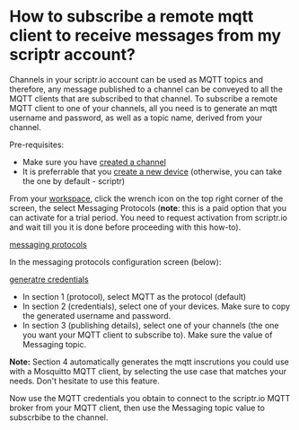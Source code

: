 # How to subscribe a remote mqtt client to receive messages from my scriptr account?

Channels in your scriptr.io account can be used as MQTT topics and therefore, any message published to a channel can be conveyed to all the MQTT clients that are subscribed to that channel. To subscribe a remote MQTT client to one of your channels, all you need is to generate an mqtt username and password, as well as a topic name, derived from your channel.

Pre-requisites:
- Make sure you have [created a channel](../publish_subscribe/create_channel.md)
- It is preferrable that you [create a new device](../acl/create_devices_users.md) (otherwise, you can take the one by default - scriptr)

From your [workspace](https://www.scriptr.io/workspace), click the wrench icon on the top right corner of the screen, the select Messaging Protocols (**note**: this is a paid option that you can activate for a trial period. You need to request activation from scriptr.io and wait till you it is done before proceeding with this how-to).

[messaging protocols](./messaging_protocols.PNG)

In the messaging protocols configuration screen (below):

[generatre credentials](./images/mqtt-credentials.PNG)

- In section 1 (protocol), select MQTT as the protocol (default)
- In section 2 (credentials), select one of your devices. Make sure to copy the generated username and password.
- In section 3 (publishing details), select one of your channels (the one you want your MQTT client to subscribe to). Make sure the value of Messaging topic.

**Note:** Section 4 automatically generates the mqtt inscrutions you could use with a Mosquitto MQTT client, by selecting the use case that matches your needs.
Don't hesitate to use this feature.

Now use the MQTT credentials you obtain to connect to the scriptr.io MQTT broker from your MQTT client, then use the Messaging topic value to subscrbibe to the channel.
